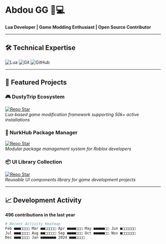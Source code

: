 # Abdou GG 👨💻
**Lua Developer | Game Modding Enthusiast | Open Source Contributor**

---

## 🛠️ Technical Expertise
![Lua](https://img.shields.io/badge/Lua-2C2D72?style=for-the-badge&logo=lua&logoColor=white)
![Git](https://img.shields.io/badge/Git-F05032?style=for-the-badge&logo=git&logoColor=white)
![GitHub](https://img.shields.io/badge/GitHub-100000?style=for-the-badge&logo=github&logoColor=white)

---

## 🌟 Featured Projects

### 🎮 DustyTrip Ecosystem
[![Repo Star](https://img.shields.io/github/stars/AidouGG/dustytrip2?style=flat-square)](https://github.com/AidouGG/dustytrip2)  
_Lua-based game modification framework supporting 50k+ active installations_

### 🧩 NurkHub Package Manager
[![Repo Star](https://img.shields.io/github/stars/AidouGG/NurkHub?style=flat-square)](https://github.com/AidouGG/NurkHub)  
_Modular package management system for Roblox developers_

### 📦 UI Library Collection
[![Repo Star](https://img.shields.io/github/stars/AidouGG/uilliborin?style=flat-square)](https://github.com/AidouGG/uilliborin)  
_Reusable UI components library for game development projects_

---

## 📈 Development Activity
**496 contributions in the last year**

```bash
# Recent Activity Heatmap
Feb ■■■□□□□ Mar ■■□□□□□ Apr ■■■■□□□ May ■■■■■□□ Jun ■□□□□□□
Jul ■■■□□□□ Aug ■■□□□□□ Sep ■■■■□□□ Oct ■■■■■□□ Nov ■□□□□□□
Dec ■■■□□□□ Jan ■■■■■■■ 2024 ■■■□□□□
